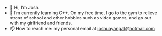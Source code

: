 - 👋 Hi, I’m Josh.
- 👀 I’m currently learning C++. On my free time, I go to the gym to relieve stress of school and other hobbies such as video games, and go out with my girlfriend and friends. 
- 📫 How to reach me: my personal email at joshuayanga1@hotmail.com

<!---
yocomplex/yocomplex is a ✨ special ✨ repository because its `README.md` (this file) appears on your GitHub profile.
You can click the Preview link to take a look at your changes.
--->
